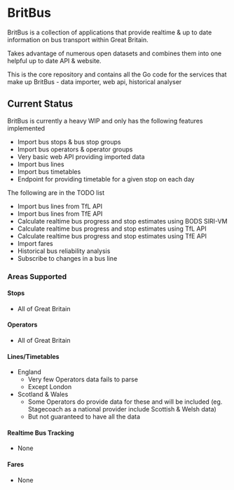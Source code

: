 # BritBus

BritBus is a collection of applications that provide realtime & up to date information on bus transport within Great Britain.

Takes advantage of numerous open datasets and combines them into one helpful up to date API & website.

This is the core repository and contains all the Go code for the services that make up BritBus - data importer, web api, historical analyser

## Current Status
BritBus is currently a heavy WIP and only has the following features implemented

* Import bus stops & bus stop groups
* Import bus operators & operator groups
* Very basic web API providing imported data
* Import bus lines
* Import bus timetables
* Endpoint for providing timetable for a given stop on each day

The following are in the TODO list

* Import bus lines from TfL API
* Import bus lines from TfE API
* Calculate realtime bus progress and stop estimates using BODS SIRI-VM
* Calculate realtime bus progress and stop estimates using TfL API
* Calculate realtime bus progress and stop estimates using TfE API
* Import fares
* Historical bus reliability analysis
* Subscribe to changes in a bus line

### Areas Supported

#### Stops
* All of Great Britain

#### Operators
* All of Great Britain

#### Lines/Timetables
* England
  * Very few Operators data fails to parse
  * Except London
* Scotland & Wales
  * Some Operators do provide data for these and will be included (eg. Stagecoach as a national provider include Scottish & Welsh data)
  * But not guaranteed to have all the data

#### Realtime Bus Tracking
* None

#### Fares
* None